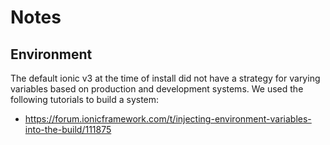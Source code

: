 # Notes

## Environment

The default ionic v3 at the time of install did not have a strategy for varying variables based on production and development systems.
We used the following tutorials to build a system:
* https://forum.ionicframework.com/t/injecting-environment-variables-into-the-build/111875
